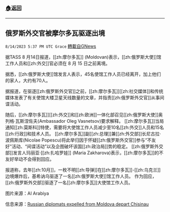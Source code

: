 ###  [:house:返回](README.md)
---


## 俄罗斯外交官被摩尔多瓦驱逐出境
`8/14/2023 5:37 PM UTC Grace` [轉載自GNews](https://gnews.org/articles/1552601)

据TASS 8 月14日报道，[[zh:摩尔多瓦]] (Moldovan)表示，[[zh:俄罗斯大使]]馆工作人员和[[zh:外交]]官必须在 8 月 15 日之前离境。

据悉，[[zh:俄罗斯大使]]馆发言人表示，45名使馆工作人员已经离开，加上他们的家人，大约有70人。

据报道，在驱逐[[zh:俄罗斯外交官]]之前，[[zh:摩尔多瓦]][[zh:社交媒体]]和传统媒体发表了有关使馆大楼卫星天线数量的文章，并指责[[zh:俄罗斯外交官]]从事间谍活动。

随后，[[zh:摩尔多瓦]][[zh:外交]]和[[zh:欧洲]]一体化部召见[[zh:俄罗斯大使]]奥列格·瓦斯涅佐夫(Ambassador Oleg Vasnetsov)要求解释。 [[zh:摩尔多瓦]]当局通知[[zh:莫斯科]]特使，需要将大使馆工作人员减少至10名[[zh:外交]]人员和15名[[zh:行政]]和技术人员。 [[zh:摩尔多瓦]]副[[zh:总理]]兼[[zh:外交部]]长尼古拉·波佩斯库(Nicolae Popescu)将此举归因于怀疑[[zh:俄罗斯外交官]]参与“不友好”活动、“间谍活动”以及企图破坏该国[[zh:政治局]]势的稳定。 [[zh:俄罗斯外交部]]发言人玛丽亚·[[zh:扎哈罗娃]] (Maria Zakharova)表示，[[zh:摩尔多瓦]]的不友好举动不会得到回应。

报道称，去年[[zh:10月]]，一枚不明[[zh:导弹]]在[[zh:摩尔多瓦]]-[[zh:乌克兰]]边境爆炸后，基希讷乌驱逐了一名[[zh:俄罗斯大使]]馆工作人员。 作为回应，[[zh:俄罗斯外交部]]驱逐了一名[[zh:摩尔多瓦]]大使馆工作人员。

图片来源：AI Arabiya

信息来源：[Russian diplomats expelled from Moldova depart Chisinau](https://tass.com/politics/1659889)
